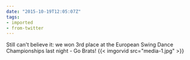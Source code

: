 ```yaml
---
date: "2015-10-19T12:05:07Z"
tags:
- imported
- from-twitter
---
```

Still can't believe it: we won 3rd place at the European Swing Dance Championships last night - Go Brats\! {{< imgorvid src="media-1.jpg" >}}
